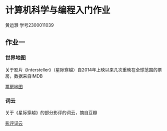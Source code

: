 # 计算机科学与编程入门作业

黄运灏 学号2300011039

## 作业一 
### 世界地图
关于影片《Intersteller》（星际穿越）自2014年上映以来几次重映在全球范围的票房，数据来自IMDB

[票房地图](https://Aquamarine_Tar.github.io/yhhuang/worldmap.html)

### 词云
关于《星际穿越》的部分影评的词云，摘自豆瓣

[影评词云](https://github.com/Aquamarine-Tar/yhhuang/wordcloud.html)
